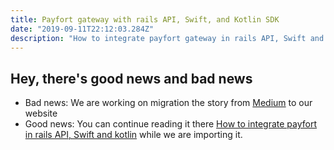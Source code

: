 ```yaml
---
title: Payfort gateway with rails API, Swift, and Kotlin SDK
date: "2019-09-11T22:12:03.284Z"
description: "How to integrate payfort gateway in rails API, Swift and kotlin"
---
```


## Hey, there's good news and bad news

- Bad news: We are working on migration the story from [Medium](https://medium.com/@bojanmajed/how-to-integrate-payfort-in-rails-api-swift-and-kotlin-aa2c3032565b) to our website
- Good news: You can continue reading it there [How to integrate payfort in rails API, Swift and kotlin](https://medium.com/@bojanmajed/how-to-integrate-payfort-in-rails-api-swift-and-kotlin-aa2c3032565b) while we are importing it.
